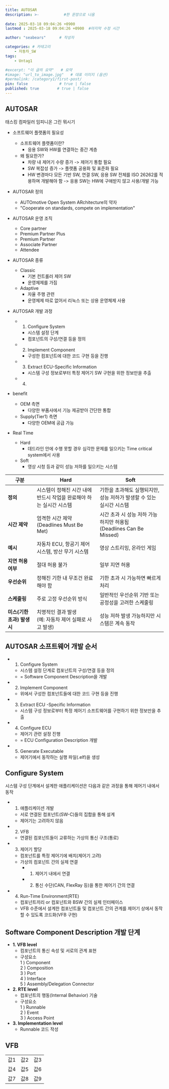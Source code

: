 ```yaml
---
title: AUTOSAR
description: >-           #한 문장으로 나옴
  
date: 2025-03-18 09:04:26 +0900
lastmod : 2025-03-18 09:04:26 +0900  #마지막 수정 시간

author: "seabears"      # 작성자

categories: # 카테고리
    - 자동차_SW  
tags: 
    - Untag1

#excerpt: "이 글의 요약"   # 요약
#image: "url_to_image.jpg"   # 대표 이미지 (옵션)
#permalink: /category1/first-post/
pin: false              # true | false
published: true        # true | false
---
```



## AUTOSAR

태스킹 컴파일러 임피니온
그린 뭐시기

- 소프트웨어 플랫폼의 필요성
  - 소프트웨어 플랫폼이란?
    - 응용 SW와 HW를 연결하는 중간 계층
  - 왜 필요한가?
    - 차량 내 제어기 수량 증가 -> 제어기 통합 필요
    - SW 복잡성 증가 -> 플랫폼 공용화 및 표준화 필요
    - HW 변경마다 모든 기반 SW, 연결 SW, 응용 SW 전체를 ISO 26262를 적용하며 개발해야 함 -> 응용 SW는 HW에 구애받지 않고 사용/개발 가능


- AUTOSAR 정의
  - AUTOmotive Open System ARchitecture의 약자
  - "Cooperate on standards, compete on implementation"

- AUTOSAR 운영 조직
  - Core partner
  - Premium Partner Plus
  - Premium Partner
  - Associate Partner
  - Attendee


- AUTOSAR 종류
  - Classic
    - 기본 컨트롤러 제어 SW
    - 운영체제를 가짐
  - Adaptive
    - 자율 주행 관련
    - 운영체제 따로 없어서 리눅스 또는 상용 운영체제 사용

- AUTOSAR 개발 과정
  - 1. Configure System
    - 시스템 설정 단계
    - 컴포넌트의 구성/연결 등을 정의
  - 2. Implement Component
    - 구성한 컴포넌트에 대한 코드 구현 등을 진행
  - 3. Extract ECU-Specific Information
    - 시스템 구성 정보로부터 특정 제어기 SW 구현을 위한 정보만을 추출
  - 4. 


- benefit
  - OEM 측면
    - 다양한 부품사에서 기능 제공받아 간단한 통합
  - Supply(Tier1) 측면
    - 다양한 OEM에 공급 가능


- Real Time
  - Hard
    - 데드라인 안에 수행 못할 경우 심각한 문제를 일으키는 Time critical system에서 사용
  - Soft
    - 영상 시청 등과 같이 성능 저하를 일으키는 시스템


| 구분                        | Hard                                                                    | Soft                                                                     |
| --------------------------- | ----------------------------------------------------------------------- | ------------------------------------------------------------------------ |
| **정의**                    | 시스템이 정해진 시간 내에 <br>반드시 작업을 완료해야 하는 실시간 시스템 | 기한을 초과해도 실행되지만, <br>성능 저하가 발생할 수 있는 실시간 시스템 |
| **시간 제약**               | 엄격한 시간 제약<br>(Deadlines Must Be Met)                             | 시간 초과 시 성능 저하 가능하지만 허용됨<br>(Deadlines Can Be Missed)    |
| **예시**                    | 자동차 ECU, 항공기 제어 시스템, 방산 무기 시스템                        | 영상 스트리밍, 온라인 게임                                               |
| **지연 허용 여부**          | 절대 허용 불가                                                          | 일부 지연 허용                                                           |
| **우선순위**                | 정해진 기한 내 무조건 완료해야 함                                       | 기한 초과 시 가능하면 빠르게 처리                                        |
| **스케줄링**                | 주로 고정 우선순위 방식                                                 | 일반적인 우선순위 기반 또는 공정성을 고려한 스케줄링                     |
| **미스(기한 초과) 발생 시** | 치명적인 결과 발생 <br>(예: 자동차 제어 실패로 사고 발생)               | 성능 저하 발생 가능하지만 시스템은 계속 동작                             |


## AUTOSAR 소프트웨어 개발 순서
- 1. Configure System
  - 시스템 설정 단계로 컴포넌트의 구성/연결 등을 정의
  - = Software Component Description을 개발
- 2. Implement Component
  - 위에서 구성한 컴포넌트들에 대한 코드 구현 등을 진행
- 3. Extract ECU -Specific Information
  - 시스템 구성 정보로부터 특정 제어기 소프트웨어를 구현하기 위한 정보만을 추출
- 4. Configure ECU
  - 제어기 관련 설정 진행
  - = ECU Configuration Description 개발
- 5. Generate Executable
  - 제어기에서 동작하는 실행 파일(.elf)을 생성


## Configure System
시스템 구성 단계에서 설계한 애플리케이션은 다음과 같은 과정을 통해 제어기 내에서 동작  
- 1. 애플리케이션 개발
  - 서로 연결된 컴포넌트(SW-C)들의 집합을 통해 설계
  - 제어기는 고려하지 않음
- 2. VFB
  - 연결된 컴포넌트들이 교류하는 가상의 통신 구조(통로)
- 3. 제어기 할당
  - 컴포넌트를 특정 제어기에 배치(제어기 고려)
  - 가상의 컴포넌트 간의 실제 연결
    - 1) 제어기 내에서 연결
    - 2) 통신 수단(CAN, FlexRay 등)을 통한 제어기 간의 연결
- 4. Run-Time Environment(RTE)
  - 컴포넌트끼리 or 컴포넌트와 BSW 간의 실제 인터페이스
  - VFB 수준에서 설계한 컴포넌트들 및 컴포넌트 간의 관계를 제어기 상에서 동작할 수 있도록 코드화(VFB 구현)



## **Software Component Description 개발 단계**
- **1. VFB level**
  - 컴포넌트의 통신 속성 및 서로의 관계 표현  
  - 구성요소  
    1 ) Component  
    2 ) Composition  
    3 ) Port  
    4 ) Interface  
    5 ) Assembly/Delegation Connector  
- **2. RTE level**
  - 컴포넌트의 행동(Internal Behavior) 기술
  - 구성요소  
    1 ) Runnable  
    2 ) Event  
    3 ) Access Point  
- **3. Implementation level**
  - Runnable 코드 작성


## VFB
|     |     |     |
| --- | --- | --- |
| 값1 | 값2 | 값3 |
| 값4 | 값5 | 값6 |
| 값7 | 값8 | 값9 |
